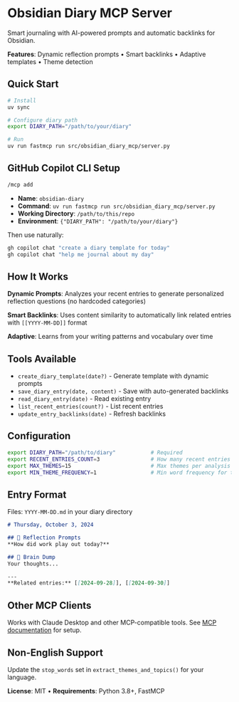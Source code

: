 # Obsidian Diary MCP Server

Smart journaling with AI-powered prompts and automatic backlinks for Obsidian.

**Features**: Dynamic reflection prompts • Smart backlinks • Adaptive templates • Theme detection

## Quick Start

```bash
# Install
uv sync

# Configure diary path
export DIARY_PATH="/path/to/your/diary"

# Run
uv run fastmcp run src/obsidian_diary_mcp/server.py
```

## GitHub Copilot CLI Setup

```bash
/mcp add
```
- **Name**: `obsidian-diary`
- **Command**: `uv run fastmcp run src/obsidian_diary_mcp/server.py`  
- **Working Directory**: `/path/to/this/repo`
- **Environment**: `{"DIARY_PATH": "/path/to/your/diary"}`

Then use naturally:
```bash
gh copilot chat "create a diary template for today"
gh copilot chat "help me journal about my day"
```

## How It Works

**Dynamic Prompts**: Analyzes your recent entries to generate personalized reflection questions (no hardcoded categories)

**Smart Backlinks**: Uses content similarity to automatically link related entries with `[[YYYY-MM-DD]]` format

**Adaptive**: Learns from your writing patterns and vocabulary over time

## Tools Available

- `create_diary_template(date?)` - Generate template with dynamic prompts
- `save_diary_entry(date, content)` - Save with auto-generated backlinks  
- `read_diary_entry(date)` - Read existing entry
- `list_recent_entries(count?)` - List recent entries
- `update_entry_backlinks(date)` - Refresh backlinks

## Configuration

```bash
export DIARY_PATH="/path/to/diary"           # Required
export RECENT_ENTRIES_COUNT=3                # How many recent entries to analyze
export MAX_THEMES=15                         # Max themes per analysis
export MIN_THEME_FREQUENCY=1                 # Min word frequency for themes
```

## Entry Format

Files: `YYYY-MM-DD.md` in your diary directory

```markdown
# Thursday, October 3, 2024

## 🤔 Reflection Prompts
**How did work play out today?**

## 💭 Brain Dump
Your thoughts...

---
**Related entries:** [[2024-09-28]], [[2024-09-30]]
```

## Other MCP Clients

Works with Claude Desktop and other MCP-compatible tools. See [MCP documentation](https://modelcontextprotocol.io/) for setup.

## Non-English Support

Update the `stop_words` set in `extract_themes_and_topics()` for your language.

**License**: MIT • **Requirements**: Python 3.8+, FastMCP

